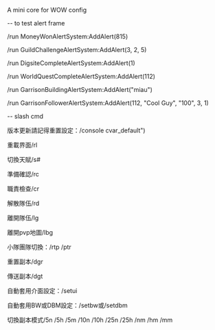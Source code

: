 A mini core for WOW config


-- to test alert frame

/run MoneyWonAlertSystem:AddAlert(815)

/run GuildChallengeAlertSystem:AddAlert(3, 2, 5)

/run DigsiteCompleteAlertSystem:AddAlert(1)

/run WorldQuestCompleteAlertSystem:AddAlert(112)

/run GarrisonBuildingAlertSystem:AddAlert("miau")

/run GarrisonFollowerAlertSystem:AddAlert(112, "Cool Guy", "100", 3, 1)


-- slash cmd

版本更新請記得重置設定：/console cvar_default")

重載界面/rl

切換天賦/s#

準備確認/rc

職責檢查/cr

解散隊伍/rd

離開隊伍/lg

離開pvp地圖/lbg

小隊團隊切換：/rtp /ptr

重置副本/dgr

傳送副本/dgt

自動套用介面設定：/setui

自動套用BW或DBM設定：/setbw或/setdbm

切換副本模式/5n /5h /5m /10n /10h /25n /25h /nm /hm /mm
